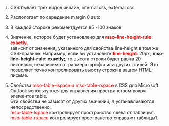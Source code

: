 [//]: # (Created by Kamarali Anatolii at 23:40 11.02.2024 file: markdown.md
проект название email_work)

1. CSS  бывает трех видов инлайн, internal css, external css

2. Распологает по середение margin 0 auto

3. В каждой стороке рекоментдуется 85 -100 знаков

4. Значение, которое будет установлено для <span style="color: red;">__mso-line-height-rule__: __exactly__,</span>  
зависит от значения, указанного для свойства line-height в том же CSS-правиле. 
Например, если вы установите <span style="color: red;">__line-height__:</span> 20px; __mso-line-height-rule: exactly;__, 
то высота строки будет равна 20 пикселям, независимо от размера шрифта или других стилей. 
Это позволяет точно контролировать высоту строки в вашем HTML-письме.

6. <p>Свойства <span style="color: red;">mso-table-lspace и mso-table-rspace</span> 
   в CSS для Microsoft Outlook используются для управления пространством вокруг элементов table.<br>
   Эти свойства не зависят от других значений, а устанавливаются непосредственно:<br>
   <span style="color: red;">mso-table-lspace</span>  контролирует пространство слева от таблицы1.<br>
   <span style="color: red;">mso-table-rspace</span>  контролирует пространство справа от таблицы1.